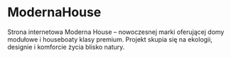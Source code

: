 # ModernaHouse
Strona internetowa Moderna House – nowoczesnej marki oferującej domy modułowe i houseboaty klasy premium. Projekt skupia się na ekologii, designie i komforcie życia blisko natury.
